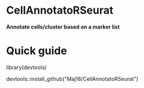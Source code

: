 # CellAnnotatoRSeurat
**Annotate cells/cluster based on a marker list**

# Quick guide
library(devtools)

devtools::install_github("Maj18/CellAnnotatoRSeurat")
